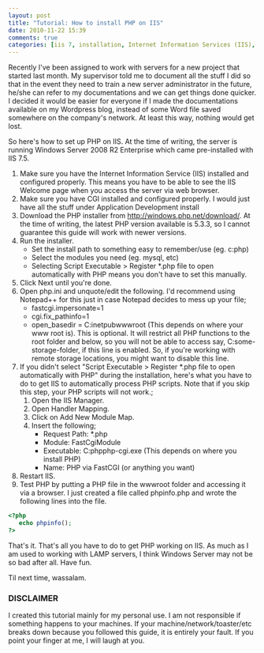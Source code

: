 ```yaml
---
layout: post
title: "Tutorial: How to install PHP on IIS"
date: 2010-11-22 15:39
comments: true
categories: [iis 7, installation, Internet Information Services (IIS), PHP, php, Programming, Tutorials, Windows Server, windows server]
---
```

Recently I've been assigned to work with servers for a new project that started last month. My supervisor told me to document all the stuff I did so that in the event they need to train a new server administrator in the future, he/she can refer to my documentations and we can get things done quicker. I decided it would be easier for everyone if I made the documentations available on my Wordpress blog, instead of some Word file saved somewhere on the company's network. At least this way, nothing would get lost.

<!--more-->

So here's how to set up PHP on IIS. At the time of writing, the server is running Windows Server 2008 R2 Enterprise which came pre-installed with IIS 7.5.
<ol>
	<li>Make sure you have the Internet Information Service (IIS) installed and configured properly. This means you have to be able to see the IIS Welcome page when you access the server via web browser.</li>
	<li>Make sure you have CGI installed and configured properly. I would just have all the stuff under Application Development install</li>
	<li>Download the PHP installer from <a href="http://windows.php.net/download/">http://windows.php.net/download/</a>. At the time of writing, the latest PHP version available is 5.3.3, so I cannot guarantee this guide will work with newer versions.</li>
	<li>Run the installer.
<ul>
	<li>Set the install path to something easy to remember/use (eg. c:php)</li>
	<li>Select the modules you need (eg. mysql, etc)</li>
	<li>Selecting Script Executable &gt; Register *.php file to open automatically with PHP means you don't have to set this manually.</li>
</ul>
</li>
	<li>Click Next until you're done.</li>
	<li>Open php.ini and unquote/edit the following. I'd recommend using Notepad++ for this just in case Notepad decides to mess up your file;
<ul>
	<li>fastcgi.impersonate=1</li>
	<li>cgi.fix_pathinfo=1</li>
	<li>open_basedir = C:inetpubwwwroot (This depends on where your www root is). This is optional. It will restrict all PHP functions to the root folder and below, so you will not be able to access say, C:some-storage-folder, if this line is enabled. So, if you're working with remote storage locations, you might want to disable this line.</li>
</ul>
</li>
	<li>If you didn't select "Script Executable &gt; Register *.php file to open automatically with PHP" during the installation, here's what you have to do to get IIS to automatically process PHP scripts. Note that if you skip this step, your PHP scripts will not work.;
<ol>
	<li>Open the IIS Manager.</li>
	<li>Open Handler Mapping.</li>
	<li>Click on Add New Module Map.</li>
	<li>Insert the following;
<ul>
	<li>Request Path: *.php</li>
	<li>Module: FastCgiModule</li>
	<li>Executable: C:phpphp-cgi.exe (This depends on where you install PHP)</li>
	<li>Name: PHP via FastCGI (or anything you want)</li>
</ul>
</li>
</ol>
</li>
	<li>Restart IIS.</li>
	<li>Test PHP by putting a PHP file in the wwwroot folder and accessing it via a browser. I just created a file called phpinfo.php and wrote the following lines into the file.</li>
</ol>

```php
<?php
   echo phpinfo();
?>
```

That's it. That's all you have to do to get PHP working on IIS. As much as I am used to working with LAMP servers, I think Windows Server may not be so bad after all. Have fun.

Til next time, wassalam.

### DISCLAIMER ###

I created this tutorial mainly for my personal use. I am not responsible if something happens to your machines. If your machine/network/toaster/etc breaks down because you followed this guide, it is entirely your fault. If you point your finger at me, I will laugh at you.
